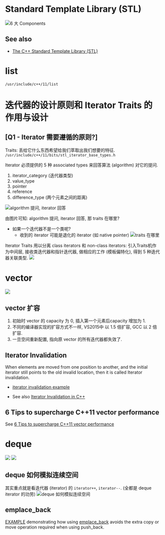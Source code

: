 # Standard Template Library (STL)
![6 大 Components](https://pic1.zhimg.com/80/v2-7d2cf9c544fd78329215c15dd85aed20_1440w.webp)


## See also
* [The C++ Standard Template Library (STL)](https://www.geeksforgeeks.org/the-c-standard-template-library-stl/)


# list
`/usr/include/c++/11/list`

# 迭代器的设计原则和 Iterator Traits 的作用与设计
## [Q1 - Iterator 需要遵循的原则?]

Traits: 丢给它什么东西希望给我们萃取出我们想要的特征. 
`/usr/include/c++/11/bits/stl_iterator_base_types.h`

Iterator 必须提供的 5 种 associated types 来回答算法 (algorithm) 对它的提问.
1. iterator_category (迭代器类型)
2. value_type
3. pointer
4. reference
5. difference_type (两个元素之间的距离)
   
![algorithm 提问, iterator 回答](https://pic2.zhimg.com/80/v2-8559da84c2409a02d0d0e9f67d4a0d05_1440w.webp)

由图片可知: algorithm 提问, iterator 回答, 那 traits 在哪里?
* 如果一个迭代器不是一个类呢?
  * 收到的 iterator 可能是退化的 iterator (如 native pointer)
![traits 在哪里](https://pic4.zhimg.com/80/v2-ba9ea0fb88f7165192fe9fccc53e8c43_1440w.webp)

Iterator Traits 用以分离 class iterators 和 non-class iterators: 引入Traits机作为中间层, 接收类迭代器和指针迭代器, 做相应的工作 (模板偏特化), 得到 5 种迭代器关联类型.
![](https://pic4.zhimg.com/80/v2-12b24c71def453d691cc2b2cc3565787_1440w.webp)


# vector
![](https://pic4.zhimg.com/80/v2-46f37b0fd4502dc0264e4a0cd14bf71b_1440w.webp)
## vector 扩容
1. 初始时 vector 的 capacity 为 0, 插入第一个元素后capacity 增加为 1.
2. 不同的编译器实现的扩容方式不一样, VS2015中 以 1.5 倍扩容, GCC 以 2 倍扩容.
3. 一旦空间重新配置, 指向原 vector 的所有迭代器都失效了.

## Iterator Invalidation
When elements are moved from one position to another, and the initial iterator still points to the old invalid location, then it is called Iterator invalidation. 

* [iterator invalidation example](https://godbolt.org/z/Pe4xfs9q6)

* See also [Iterator Invalidation in C++](https://www.geeksforgeeks.org/iterator-invalidation-cpp/)

## 6 Tips to supercharge C++11 vector performance
See [6 Tips to supercharge C++11 vector performance](https://www.acodersjourney.com/6-tips-supercharge-cpp-11-vector-performance/)


# deque
![](https://img-blog.csdnimg.cn/69bc9de2ecf646a4af315bb9d7b52992.png)
![](https://pic4.zhimg.com/80/v2-c75b5a371e80a93813382df56f3cf5d7_1440w.webp)
## deque 如何模拟连续空间
其实重点就是看迭代器 (iterator) 的 `iterator++`, `iterator--`. (全都是 deque iterator 的功劳)
![deque 如何模拟连续空间](https://pic3.zhimg.com/80/v2-eea98f04cbd78bcfbcee1bee884a63fe_1440w.webp)

## emplace_back
[EXAMPLE](https://godbolt.org/z/j5bzoWbW3) demonstrating how using [emplace_back](https://en.cppreference.com/w/cpp/container/deque/emplace_back) avoids the extra copy or move operation required when using push_back.



